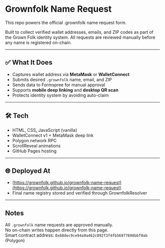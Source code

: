 # Grownfolk Name Request

This repo powers the official .grownfolk name request form.

Built to collect verified wallet addresses, emails, and ZIP codes as part of the Grown Folk identity system. All requests are reviewed manually before any name is registered on-chain.

---

## ✅ What It Does

- Captures wallet address via **MetaMask** or **WalletConnect**
- Submits desired `.grownfolk` name, email, and ZIP
- Sends data to Formspree for manual approval
- Supports **mobile deep linking** and **desktop QR scan**
- Protects identity system by avoiding auto-claim

---

## 🛠 Tech

- HTML, CSS, JavaScript (vanilla)
- WalletConnect v1 + MetaMask deep link
- Polygon network RPC
- ScrollReveal animations
- GitHub Pages hosting

---

## 🌐 Deployed At

- [https://grownfolk.github.io/grownfolk-name-request](https://grownfolk.github.io/grownfolk-name-request)
- Final name registry stored and verified through GrownfolkResolver

---

## Notes

All `.grownfolk` name requests are approved manually.  
No on-chain writes happen directly from this page.  
Smart contract address: `0x68dec9ce94a9a462c092f3f4fb56977698bbf0ab` (Polygon)
